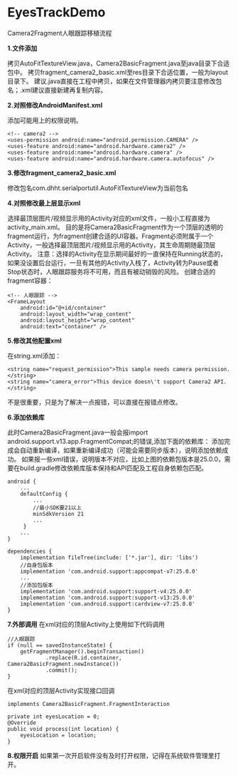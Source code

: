 # EyesTrackDemo
Camera2Fragment人眼跟踪移植流程

**1.文件添加**

拷贝AutoFitTextureView.java，Camera2BasicFragment.java至java目录下合适包中。
拷贝fragment_camera2_basic.xml至res目录下合适位置，一般为layout目录下。
建议.java直接在工程中拷贝，如果在文件管理器内拷贝要注意修改包名；.xml建议直接新建再复制内容。


**2.对照修改AndroidManifest.xml**

添加可能用上的权限说明。
```
<!-- camera2 -->
<uses-permission android:name="android.permission.CAMERA" />
<uses-feature android:name="android.hardware.camera2" />
<uses-feature android:name="android.hardware.camera" />
<uses-feature android:name="android.hardware.camera.autofocus" />
```

**3.修改fragment_camera2_basic.xml**

修改包名com.dhht.serialportutil.AutoFitTextureView为当前包名

**4.对照修改最上层显示xml**

选择最顶层图片/视频显示用的Activity对应的xml文件，一般小工程直接为activity_main.xml。
目的是将Camera2BasicFragment作为一个顶层的透明的fragment运行，为fragment创建合适的UI容器。Fragment必须附属于一个Activity，一般选择最顶层图片/视频显示用的Activity，其生命周期随最顶层Activity。
注意：选择的Activity在显示期间最好的一直保持在Running状态的，如果没设置后台运行，一旦有其他的Activity入栈了，Activity转为Pause或者Stop状态时，人眼跟踪服务将不可用，而且有被动销毁的风险。
创建合适的fragment容器：
```
<!-- 人眼跟踪 -->
<FrameLayout
    android:id="@+id/container"
    android:layout_width="wrap_content"
    android:layout_height="wrap_content"
    android:text="container" />
```

**5.修改其他配置xml**

在string.xml添加：
```
<string name="request_permission">This sample needs camera permission.</string>
<string name="camera_error">This device doesn\'t support Camera2 API.</string>
```
不是很重要，只是为了解决一点报错，可以直接在报错点修改。

**6.添加依赖库**

此时Camera2BasicFragment.java一般会报import android.support.v13.app.FragmentCompat;的错误,添加下面的依赖库：
添加完成会自动重新编译，如果重新编译成功（可能会需要同步版本），说明添加依赖成功。
如果报一些xml错误，说明版本不对应，比如上图的依赖包版本是25.0.0，需要在build.gradle修改依赖库版本保持和API匹配及工程自身依赖包匹配。
```
android {
    ...
    defaultConfig {
        ...
        //最小SDK要21以上
        minSdkVersion 21
        ...
     }
    ...
}

dependencies {
    implementation fileTree(include: ['*.jar'], dir: 'libs')
    //自身包版本
    implementation 'com.android.support:appcompat-v7:25.0.0'
    ...
    //添加包版本
    implementation 'com.android.support:support-v4:25.0.0'
    implementation 'com.android.support:support-v13:25.0.0'
    implementation 'com.android.support:cardview-v7:25.0.0'
}
```

**7.外部调用**
在xml对应的顶层Activity上使用如下代码调用
```
//人眼跟踪
if (null == savedInstanceState) {
    getFragmentManager().beginTransaction()
            .replace(R.id.container, Camera2BasicFragment.newInstance())
            .commit();
}
```

在xml对应的顶层Activity实现接口回调
```
implements Camera2BasicFragment.FragmentInteraction

private int eyesLocation = 0;
@Override
public void process(int location) {
    eyesLocation = location;
}
```

**8.权限开启**
如果第一次开启软件没有及时打开权限，记得在系统软件管理里打开。
